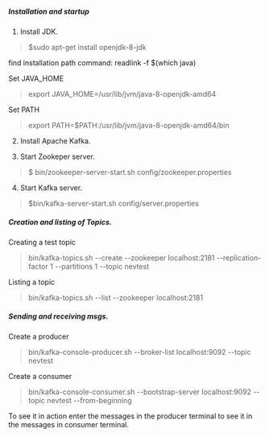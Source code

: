 ##### Installation and startup

1. Install JDK.

  > $sudo apt-get install openjdk-8-jdk

  find installation path command: readlink -f $(which java)

  Set JAVA_HOME
  > export JAVA_HOME=/usr/lib/jvm/java-8-openjdk-amd64

  Set PATH
  > export PATH=$PATH:/usr/lib/jvm/java-8-openjdk-amd64/bin


2. Install Apache Kafka.


3. Start Zookeper server.
  > $ bin/zookeeper-server-start.sh config/zookeeper.properties


4. Start Kafka server.
  > $bin/kafka-server-start.sh config/server.properties




##### Creation and listing of Topics.

Creating a test topic
> bin/kafka-topics.sh --create --zookeeper localhost:2181 --replication-factor 1 --partitions 1 --topic nevtest

Listing a topic
> bin/kafka-topics.sh --list --zookeeper localhost:2181


##### Sending and receiving msgs.

Create a producer

> bin/kafka-console-producer.sh --broker-list localhost:9092 --topic nevtest

Create a consumer

> bin/kafka-console-consumer.sh --bootstrap-server localhost:9092 --topic nevtest --from-beginning


To see it in action enter the messages in the producer terminal to see it in the messages in consumer terminal.







